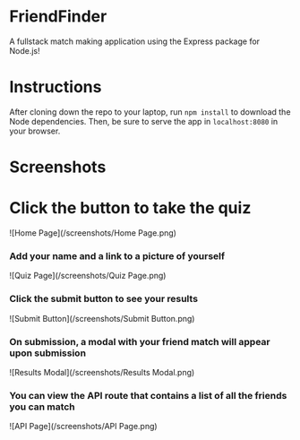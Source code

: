 # FriendFinder
A fullstack match making application using the Express package for Node.js!


# Instructions
After cloning down the repo to your laptop, run `npm install` to download the Node dependencies.
Then, be sure to serve the app in `localhost:8080` in your browser.


# Screenshots

# Click the button to take the quiz
![Home Page](/screenshots/Home Page.png)

### Add your name and a link to a picture of yourself
![Quiz Page](/screenshots/Quiz Page.png)

### Click the submit button to see your results
![Submit Button](/screenshots/Submit Button.png)

### On submission, a modal with your friend match will appear upon submission
![Results Modal](/screenshots/Results Modal.png)

### You can view the API route that contains a list of all the friends you can match 
![API Page](/screenshots/API Page.png)

